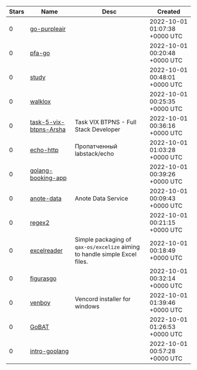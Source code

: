 | Stars | Name | Desc | Created | 
| ----- | ------- | ------------- | ------------- |
| 0 | [go-purpleair](https://github.com/mattrobenolt/go-purpleair) |  | 2022-10-01 01:07:38 +0000 UTC |
| 0 | [pfa-go](https://github.com/devmateuss/pfa-go) |  | 2022-10-01 00:20:48 +0000 UTC |
| 0 | [study](https://github.com/bookstudyproejct/study) |  | 2022-10-01 00:48:01 +0000 UTC |
| 0 | [walklox](https://github.com/zc2021/walklox) |  | 2022-10-01 00:25:35 +0000 UTC |
| 0 | [task-5-vix-btpns-Arsha](https://github.com/arshapradita/task-5-vix-btpns-Arsha) | Task VIX BTPNS - Full Stack Developer | 2022-10-01 00:36:16 +0000 UTC |
| 0 | [echo-http](https://github.com/itskovichanton/echo-http) | Пропатченный labstack/echo | 2022-10-01 01:03:28 +0000 UTC |
| 0 | [golang-booking-app](https://github.com/cecilcodespython/golang-booking-app) |  | 2022-10-01 00:39:26 +0000 UTC |
| 0 | [anote-data](https://github.com/anotedigital/anote-data) | Anote Data Service | 2022-10-01 00:09:43 +0000 UTC |
| 0 | [regex2](https://github.com/add1609/regex2) |  | 2022-10-01 00:21:15 +0000 UTC |
| 0 | [excelreader](https://github.com/sslime336/excelreader) | Simple packaging of `qax-os/excelize` aiming to handle simple Excel files. | 2022-10-01 00:18:49 +0000 UTC |
| 0 | [figurasgo](https://github.com/LeonardoIrusta01/figurasgo) |  | 2022-10-01 00:32:14 +0000 UTC |
| 0 | [venboy](https://github.com/x6r/venboy) | Vencord installer for windows | 2022-10-01 01:39:46 +0000 UTC |
| 0 | [GoBAT](https://github.com/ungtb10d/GoBAT) |  | 2022-10-01 01:26:53 +0000 UTC |
| 0 | [intro-goolang](https://github.com/Felipeazs/intro-goolang) |  | 2022-10-01 00:57:28 +0000 UTC |

